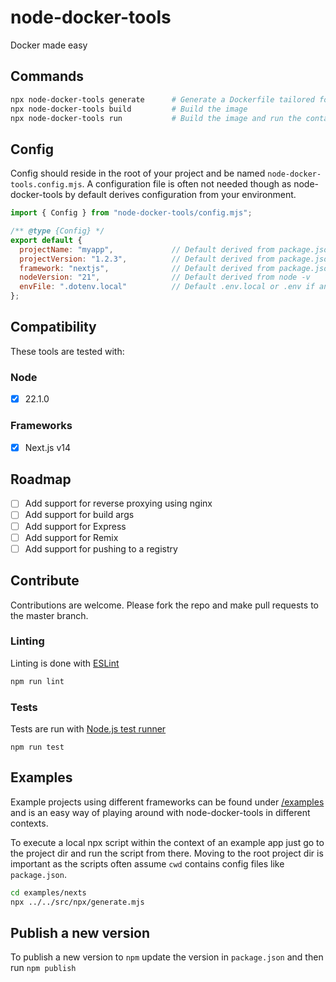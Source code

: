 # node-docker-tools

Docker made easy

## Commands

```sh
npx node-docker-tools generate      # Generate a Dockerfile tailored for your app
npx node-docker-tools build         # Build the image
npx node-docker-tools run           # Build the image and run the container
```

## Config

Config should reside in the root of your project and be named `node-docker-tools.config.mjs`. A configuration file is often not needed though as node-docker-tools by default derives configuration from your environment.

```js
import { Config } from "node-docker-tools/config.mjs";

/** @type {Config} */
export default {
  projectName: "myapp",             // Default derived from package.json
  projectVersion: "1.2.3",          // Default derived from package.json
  framework: "nextjs",              // Default derived from package.json
  nodeVersion: "21",                // Default derived from node -v
  envFile: ".dotenv.local"          // Default .env.local or .env if any exists
};
```

## Compatibility

These tools are tested with:

### Node

- [x] 22.1.0

### Frameworks

- [x] Next.js v14

## Roadmap

- [ ] Add support for reverse proxying using nginx
- [ ] Add support for build args
- [ ] Add support for Express
- [ ] Add support for Remix
- [ ] Add support for pushing to a registry

## Contribute

Contributions are welcome. Please fork the repo and make pull requests to the master branch.

### Linting

Linting is done with [ESLint](https://eslint.org)

```sh
npm run lint
```

### Tests

Tests are run with [Node.js test runner](https://nodejs.org/api/test.html)

```
npm run test
```

## Examples

Example projects using different frameworks can be found under [/examples](examples/) and is an easy way of playing around with node-docker-tools in different contexts.

To execute a local npx script within the context of an example app just go to the project dir and run the script from there. Moving to the root project dir is important as the scripts often assume `cwd` contains config files like `package.json`.

```sh
cd examples/nexts
npx ../../src/npx/generate.mjs
```

## Publish a new version

To publish a new version to `npm` update the version in `package.json` and then run `npm publish`
